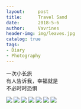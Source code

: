 ```yaml
---
layout:     post
title:      Travel Sand
date:       2018-5-6
author:     Vavrines
header-img: img/leaves.jpg
catalog: true
tags:
- Diary
- Photography
---
```


一次小长旅  
有人告诉我，幸福就是  
不必时时恐惧  

![](https://ws3.sinaimg.cn/large/006tKfTcly1fr2njr21coj31kw1kqkde.jpg)
![](https://ws4.sinaimg.cn/large/006tKfTcly1fr2njq6i7gj31kw1kt4qs.jpg)
![](https://ws4.sinaimg.cn/large/006tKfTcly1fr2njozd52j31kw1kt1kx.jpg)
![](https://ws2.sinaimg.cn/large/006tKfTcly1fr2njo9vquj31kw1kwnpd.jpg)
![](https://ws1.sinaimg.cn/large/006tKfTcly1fr2njntqykj31kw1kwkjl.jpg)
![](https://ws3.sinaimg.cn/large/006tKfTcly1fr2njn753wj31kw1kwqv5.jpg)
![](https://ws2.sinaimg.cn/large/006tKfTcly1fr2njmmfc9j31kw1kwe83.jpg)

